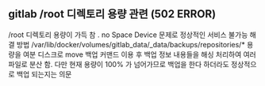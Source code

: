 ## gitlab /root 디렉토리 용량 관련 (502 ERROR)

/root 디렉토리 용량이 가득 참 . no Space Device 문제로 정상적인 서비스 불가능
해결 방법
/var/lib/docker/volumes/gitlab_data/_data/backups/repositories/* 용량을 여분 디스크로 move
백업 커맨드 이용 후 백업 정보 내용들을 해싱 처리하여 여러 파일로 분산 함.
다만 현재 용량이 100% 가 넘어가므로 백업을 한다 하더라도 정상적으로 백업 되는지는 의문